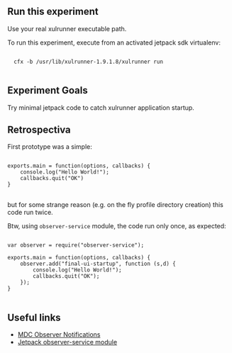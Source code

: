 ## Run this experiment ##

<span class="aside">
Use your real xulrunner executable path.
</span>

To run this experiment, execute from an activated jetpack sdk virtualenv:

<pre>
<code>
  cfx -b /usr/lib/xulrunner-1.9.1.8/xulrunner run
</code>
</pre>

## Experiment Goals ##

Try minimal jetpack code to catch xulrunner application startup.

## Retrospectiva ##

First prototype was a simple:

<pre>
<code>
exports.main = function(options, callbacks) {
    console.log("Hello World!");
    callbacks.quit("OK")
}
</code>
</pre>

but for some strange reason (e.g. on the fly profile directory creation)
this code run twice.

Btw, using <code>observer-service</code> module, the code run only once, 
as expected:

<pre>
<code>
var observer = require("observer-service");

exports.main = function(options, callbacks) {
    observer.add("final-ui-startup", function (s,d) {
        console.log("Hello World!");
        callbacks.quit("OK");
    });
}
</code>
</pre>

## Useful links ##

 * [MDC Observer Notifications](https://developer.mozilla.org/en/Observer_Notifications)
 * [Jetpack observer-service module](#module/jetpack-core/observer-service)